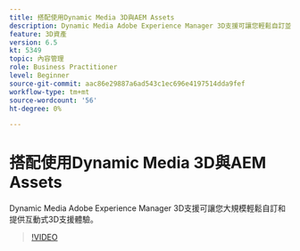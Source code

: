 ```yaml
---
title: 搭配使用Dynamic Media 3D與AEM Assets
description: Dynamic Media Adobe Experience Manager 3D支援可讓您輕鬆自訂並大規模提供互動式3D支援體驗
feature: 3D資產
version: 6.5
kt: 5349
topic: 內容管理
role: Business Practitioner
level: Beginner
source-git-commit: aac86e29887a6ad543c1ec696e4197514dda9fef
workflow-type: tm+mt
source-wordcount: '56'
ht-degree: 0%

---
```



# 搭配使用Dynamic Media 3D與AEM Assets

Dynamic Media Adobe Experience Manager 3D支援可讓您大規模輕鬆自訂和提供互動式3D支援體驗。

>[!VIDEO](https://video.tv.adobe.com/v/35156/?quality=12&learn=on)
